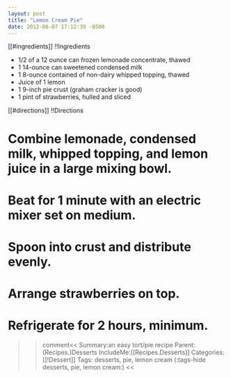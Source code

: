 ```yaml
---
layout: post
title: "Lemon Cream Pie"
date: 2012-06-07 17:12:39 -0500
---
```

[[#ingredients]]
!!Ingredients
* 1/2 of a 12 ounce can frozen lemonade concentrate, thawed
* 1 14-ounce can sweetened condensed milk
* 1 8-ounce contained of non-dairy whipped topping, thawed
* Juice of 1 lemon
* 1 9-inch pie crust (graham cracker is good)
* 1 pint of strawberries, hulled and sliced

[[#directions]]
!!Directions

# Combine lemonade, condensed milk, whipped topping, and lemon juice in a large mixing bowl.

# Beat for 1 minute with an electric mixer set on medium.

# Spoon into crust and distribute evenly.

# Arrange strawberries on top.

# Refrigerate for 2 hours, minimum.

>>comment<<
Summary:an easy tort/pie recipe
Parent:(Recipes.)Desserts
IncludeMe:[[Recipes.Desserts]]
Categories:[[!Dessert]]
Tags: desserts, pie, lemon cream
(:tags-hide  desserts, pie, lemon cream:)
>><<


